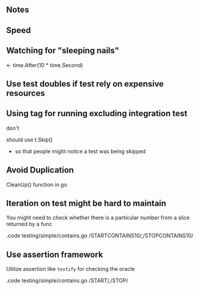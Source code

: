 
## Notes

## Speed

## Watching for "sleeping nails"

<- time.After(10 * time.Second)

## Use test doubles if test rely on expensive resources

## Using tag for running excluding integration test

don't

should use t.Skip()
* so that people might notice a test was being skipped 

## Avoid Duplication

CleanUp() function in go

## Iteration on test might be hard to maintain

You might need to check whether there is a particular number from a slice returned by a func

.code testing/simple/contains.go /STARTCONTAINS10/,/STOPCONTAINS10/ 

## Use assertion framework

Utilize assertion like `testify` for checking the oracle

.code testing/simple/contains.go /START/,/STOP/